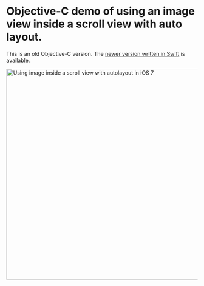 # Objective-C demo of using an image view inside a scroll view with auto layout.

This is an old Objective-C version. The [newer version written in Swift]((https://github.com/evgenyneu/ios-imagescroll-swift)) is available.

<img src='https://raw.github.com/evgenyneu/ios-imagescroll/master/image_scroll.png' width='556' alt='Using image inside a scroll view with autolayout in iOS 7'>



